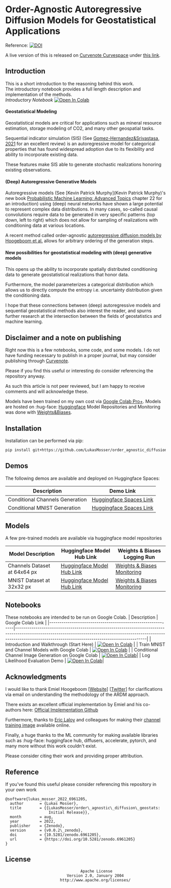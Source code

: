 # Order-Agnostic Autoregressive Diffusion Models for Geostatistical Applications

Reference: [![DOI](https://zenodo.org/badge/517723231.svg)](https://zenodo.org/badge/latestdoi/517723231)

A live version of this is released on [Curvenote Curvespace](https://curve.space/curvespace) under [this link](https://l_moss-orderagnostic.curve.space/order_agnostic_diffusion_geostats).

## Introduction
This is a short introduction to the reasoning behind this work.   
The introductory notebook provides a full length description and implementation of the methods.  
*Introductory Notebook* [![Open In Colab](https://colab.research.google.com/assets/colab-badge.svg)](https://colab.research.google.com/github/LukasMosser/order_agnostic_diffusion_geostats/blob/main/notebooks/introduction_and_walkthrough.ipynb)

#### Geostatistical Modeling
Geostatistical models are critical for applications such as mineral resource estimation, 
storage modeling of CO2, and many other geospatial tasks.

Sequential indicator simulation (SIS) (See [Gomez-Hernandez&Srivastasa, 2021](https://link.springer.com/article/10.1007/s11004-021-09926-0) for an excellent review) is an autoregressive model for categorical 
properties that has found widespread adoption due to its flexibility and ability to incorporate existing data.

These features make SIS able to generate stochastic realizations honoring existing observations.

#### (Deep) Autoregressive Generative Models

Autoregressive models (See [Kevin Patrick Murphy](Kevin Patrick Murphy)'s new book [Probabilistic Machine Learning: Advanced Topics](https://probml.github.io/pml-book/book2.html) chapter 22 for an introduction) using (deep) neural networks have shown a large potential to represent complex data distributions.
In many cases, so-called causal convolutions require data to be generated in very specific patterns (top down, left to right)
which does not allow for sampling of realizations with conditioning data at various locations.

A recent method called order-agnostic [autoregressive diffusion models by Hoogeboom et al.](https://arxiv.org/abs/2110.02037) allows for arbitrary ordering
of the generation steps. 

#### New possibilities for geostatistical modeling with (deep) generative models
This opens up the ability to incorporate spatially distributed conditioning data
to generate geostatistical realizations that honor data. 

Furthermore, the model parameterizes a categorical distribution which allows us to directly compute the 
entropy i.e. uncertainty distribution given the conditioning data.

I hope that these connections between (deep) autoregressive models and sequential geostatistical methods
also interest the reader, and spurns further research at the intersection between the fields of geostatistics and machine learning.

## Disclaimer and a note on publishing

Right now this is a few notebooks, some code, and some models.
I do not have funding necessary to publish in a proper journal, but may consider publishing through [Curvenote](https://curvenote.com/).  

Please if you find this useful or interesting do consider referencing the repository anyway.

As such this article is not peer reviewed, but I am happy to receive comments and will acknowledge these.

Models have been trained on my own cost via [Google Colab Pro+](https://colab.research.google.com/).
Models are hosted on :hug-face: [Huggingface](https://huggingface.co/) Model Repositories and Monitoring was done with [Weights&Biases](https://wandb.ai/site).

## Installation
Installation can be performed via pip:
```bash
pip install git+https://github.com/LukasMosser/order_agnostic_diffusion_geostats@main
```

## Demos
The following demos are available and deployed on Huggingface Spaces:

| Description                     | Demo Link                                                                                  |
|---------------------------------|--------------------------------------------------------------------------------------------|
| Conditional Channels Generation | [Huggingface Spaces Link](https://huggingface.co/spaces/porestar/oadg_channels_64_drawing) |
| Conditional MNIST Generation    | [Huggingface Spaces Link](https://huggingface.co/spaces/porestar/oadg_mnist_32_drawing)    |

## Models
A few pre-trained models are available via huggingface model repositories  

| Model Description            | Huggingface Model Hub Link                                                                       | Weights & Biases Logging Run                                                                                                                                     |
|------------------------------|--------------------------------------------------------------------------------------------------|------------------------------------------------------------------------------------------------------------------------------------------------------------------|
| Channels Dataset at 64x64 px | [Huggingface Model Hub Link](https://huggingface.co/porestar/oadg_mnist_32/tree/main)            | [Weights & Biases Monitoring](https://wandb.ai/lukas-mosser/order-agnostic-autoregressive-diffusion-channels/runs/2swdnaup/overview?workspace=user-lukas-mosser) |
 | MNIST Dataset at 32x32 px    | [Huggingface Model Hub Link](https://huggingface.co/porestar/oadg_mnist_32/tree/main)            | [Weights & Biases Monitoring](https://wandb.ai/lukas-mosser/order-agnostic-autoregressive-diffusion-mnist/runs/xwwwqpgp?workspace=user-lukas-mosser)             |


## Notebooks
These notebooks are intended to be run on Google Colab.
| Description                                                | Google Colab Link                                                                                                                                                                                                          |
|------------------------------------------------------------|----------------------------------------------------------------------------------------------------------------------------------------------------------------------------------------------------------------------------|
| Introduction and Walkthrough (Start Here)                  | [![Open In Colab](https://colab.research.google.com/assets/colab-badge.svg)](https://colab.research.google.com/github/LukasMosser/order_agnostic_diffusion_geostats/blob/main/notebooks/introduction_and_walkthrough.ipynb) |
| Train MNIST and Channel Models with Google Colab           | [![Open In Colab](https://colab.research.google.com/assets/colab-badge.svg)](https://colab.research.google.com/github/LukasMosser/order_agnostic_diffusion_geostats/blob/main/notebooks/train_oadg_models_colab_hf_wb.ipynb) |
| Conditional Channel Image Generation on Google Colab | [![Open In Colab](https://colab.research.google.com/assets/colab-badge.svg)](https://colab.research.google.com/github/LukasMosser/order_agnostic_diffusion_geostats/blob/main/notebooks/interactive_conditional_image_generation_demo_gradio.ipynb)|
| Log Likelihood Evaluation Demo | [![Open In Colab](https://colab.research.google.com/assets/colab-badge.svg)](https://colab.research.google.com/github/LukasMosser/order_agnostic_diffusion_geostats/blob/main/notebooks/log_likelihood_evaluation_demo_gradio.ipynb)|


## Acknowledgments
I would like to thank Emiel Hoogeboom [[Website](https://ehoogeboom.github.io/)] [[Twitter](https://twitter.com/emiel_hoogeboom)]
for clarifications via email on understanding the methodology of the ARDM approach.

There exists an excellent official implementation by Emiel and his co-authors here: [Official Implementation Github](https://github.com/google-research/google-research/tree/master/autoregressive_diffusion)

Furthermore, thanks to [Eric Laloy](https://scholar.google.com/citations?user=QrvhkvQAAAAJ&hl=en) and colleagues for making their [channel training image](https://github.com/elaloy/gan_for_gradient_based_inv) available online.

Finally, a huge thanks to the ML community for making available libraries such as :hug-face: huggingface hub, diffusers, accelerate, pytorch, and many more
without this work couldn't exist.

Please consider citing their work and providing proper attribution.

## Reference
If you've found this useful please consider referencing this repository in your own work
```
@software{lukas_mosser_2022_6961205,
  author       = {Lukas Mosser},
  title        = {{LukasMosser/order\_agnostic\_diffusion\_geostats: 
                   Initial Release}},
  month        = aug,
  year         = 2022,
  publisher    = {Zenodo},
  version      = {v0.0.2\_zenodo},
  doi          = {10.5281/zenodo.6961205},
  url          = {https://doi.org/10.5281/zenodo.6961205}
}
```

## License
```
                                 Apache License
                           Version 2.0, January 2004
                        http://www.apache.org/licenses/
```
